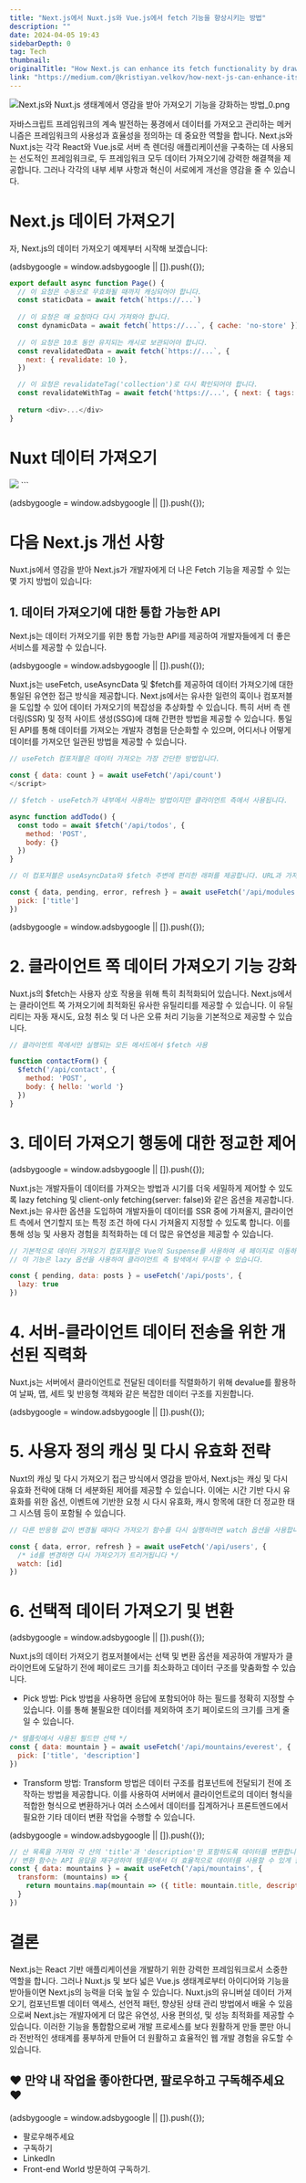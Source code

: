 ```yaml
---
title: "Next.js에서 Nuxt.js와 Vue.js에서 fetch 기능을 향상시키는 방법"
description: ""
date: 2024-04-05 19:43
sidebarDepth: 0
tag: Tech
thumbnail: 
originalTitle: "How Next.js can enhance its fetch functionality by drawing inspiration from Nuxt.js and Vue.js ecosystem ?"
link: "https://medium.com/@kristiyan.velkov/how-next-js-can-enhance-its-fetch-functionality-by-drawing-inspiration-from-nuxt-js-37534a09cce4"
---
```



![Next.js와 Nuxt.js 생태계에서 영감을 받아 가져오기 기능을 강화하는 방법_0.png](./img/HowNextjscanenhanceitsfetchfunctionalitybydrawinginspirationfromNuxtjsandVuejsecosystem_0.png)

자바스크립트 프레임워크의 계속 발전하는 풍경에서 데이터를 가져오고 관리하는 메커니즘은 프레임워크의 사용성과 효율성을 정의하는 데 중요한 역할을 합니다. Next.js와 Nuxt.js는 각각 React와 Vue.js로 서버 측 렌더링 애플리케이션을 구축하는 데 사용되는 선도적인 프레임워크로, 두 프레임워크 모두 데이터 가져오기에 강력한 해결책을 제공합니다. 그러나 각각의 내부 세부 사항과 혁신이 서로에게 개선을 영감을 줄 수 있습니다.

# Next.js 데이터 가져오기

자, Next.js의 데이터 가져오기 예제부터 시작해 보겠습니다:

<!-- ui-log 수평형 -->
<ins class="adsbygoogle"
  style="display:block"
  data-ad-client="ca-pub-4877378276818686"
  data-ad-slot="9743150776"
  data-ad-format="auto"
  data-full-width-responsive="true"></ins>
<component is="script">
(adsbygoogle = window.adsbygoogle || []).push({});
</component>

```js
export default async function Page() {
  // 이 요청은 수동으로 무효화될 때까지 캐싱되어야 합니다.
  const staticData = await fetch(`https://...`)
  
  // 이 요청은 매 요청마다 다시 가져와야 합니다.
  const dynamicData = await fetch(`https://...`, { cache: 'no-store' })
  
  // 이 요청은 10초 동안 유지되는 캐시로 보관되어야 합니다.
  const revalidatedData = await fetch(`https://...`, {
    next: { revalidate: 10 },
  })

  // 이 요청은 revalidateTag('collection')로 다시 확인되어야 합니다.
  const revalidateWithTag = await fetch('https://...', { next: { tags: ['collection'] } })
  
  return <div>...</div>
}
```

# Nuxt 데이터 가져오기

<img src="./img/HowNextjscanenhanceitsfetchfunctionalitybydrawinginspirationfromNuxtjsandVuejsecosystem_2.png" />
```

<!-- ui-log 수평형 -->
<ins class="adsbygoogle"
  style="display:block"
  data-ad-client="ca-pub-4877378276818686"
  data-ad-slot="9743150776"
  data-ad-format="auto"
  data-full-width-responsive="true"></ins>
<component is="script">
(adsbygoogle = window.adsbygoogle || []).push({});
</component>

# 다음 Next.js 개선 사항

Nuxt.js에서 영감을 받아 Next.js가 개발자에게 더 나은 Fetch 기능을 제공할 수 있는 몇 가지 방법이 있습니다:

## 1. 데이터 가져오기에 대한 통합 가능한 API

Next.js는 데이터 가져오기를 위한 통합 가능한 API를 제공하여 개발자들에게 더 좋은 서비스를 제공할 수 있습니다.

<!-- ui-log 수평형 -->
<ins class="adsbygoogle"
  style="display:block"
  data-ad-client="ca-pub-4877378276818686"
  data-ad-slot="9743150776"
  data-ad-format="auto"
  data-full-width-responsive="true"></ins>
<component is="script">
(adsbygoogle = window.adsbygoogle || []).push({});
</component>

Nuxt.js는 useFetch, useAsyncData 및 $fetch를 제공하여 데이터 가져오기에 대한 통일된 유연한 접근 방식을 제공합니다. Next.js에서는 유사한 일련의 훅이나 컴포저블을 도입할 수 있어 데이터 가져오기의 복잡성을 추상화할 수 있습니다. 특히 서버 측 렌더링(SSR) 및 정적 사이트 생성(SSG)에 대해 간편한 방법을 제공할 수 있습니다. 통일된 API를 통해 데이터를 가져오는 개발자 경험을 단순화할 수 있으며, 어디서나 어떻게 데이터를 가져오던 일관된 방법을 제공할 수 있습니다.

```js
// useFetch 컴포저블은 데이터 가져오는 가장 간단한 방법입니다.

const { data: count } = await useFetch('/api/count')
</script>
```

```js
// $fetch - useFetch가 내부에서 사용하는 방법이지만 클라이언트 측에서 사용됩니다.

async function addTodo() {
  const todo = await $fetch('/api/todos', {
    method: 'POST',
    body: {}
  })
}
```

```js
// 이 컴포저블은 useAsyncData와 $fetch 주변에 편리한 래퍼를 제공합니다. URL과 가져오기 옵션을 기반으로 키를 자동으로 생성하고, 서버 라우트 기반의 요청 URL에 대한 유형 힌트를 제공하며, API 응답 유형을 추론합니다.

const { data, pending, error, refresh } = await useFetch('/api/modules', {
  pick: ['title']
})
```

<!-- ui-log 수평형 -->
<ins class="adsbygoogle"
  style="display:block"
  data-ad-client="ca-pub-4877378276818686"
  data-ad-slot="9743150776"
  data-ad-format="auto"
  data-full-width-responsive="true"></ins>
<component is="script">
(adsbygoogle = window.adsbygoogle || []).push({});
</component>

# 2. 클라이언트 쪽 데이터 가져오기 기능 강화

Nuxt.js의 $fetch는 사용자 상호 작용을 위해 특히 최적화되어 있습니다. Next.js에서는 클라이언트 쪽 가져오기에 최적화된 유사한 유틸리티를 제공할 수 있습니다. 이 유틸리티는 자동 재시도, 요청 취소 및 더 나은 오류 처리 기능을 기본적으로 제공할 수 있습니다.

```js
// 클라이언트 쪽에서만 실행되는 모든 메서드에서 $fetch 사용

function contactForm() {
  $fetch('/api/contact', {
    method: 'POST',
    body: { hello: 'world '}
  })
}
```

# 3. 데이터 가져오기 행동에 대한 정교한 제어

<!-- ui-log 수평형 -->
<ins class="adsbygoogle"
  style="display:block"
  data-ad-client="ca-pub-4877378276818686"
  data-ad-slot="9743150776"
  data-ad-format="auto"
  data-full-width-responsive="true"></ins>
<component is="script">
(adsbygoogle = window.adsbygoogle || []).push({});
</component>

Nuxt.js는 개발자들이 데이터를 가져오는 방법과 시기를 더욱 세밀하게 제어할 수 있도록 lazy fetching 및 client-only fetching(server: false)와 같은 옵션을 제공합니다. Next.js는 유사한 옵션을 도입하여 개발자들이 데이터를 SSR 중에 가져올지, 클라이언트 측에서 연기할지 또는 특정 조건 하에 다시 가져올지 지정할 수 있도록 합니다. 이를 통해 성능 및 사용자 경험을 최적화하는 데 더 많은 유연성을 제공할 수 있습니다.

```js
// 기본적으로 데이터 가져오기 컴포저블은 Vue의 Suspense를 사용하여 새 페이지로 이동하기 전에 비동기 함수의 해결을 기다립니다.
// 이 기능은 lazy 옵션을 사용하여 클라이언트 측 탐색에서 무시할 수 있습니다.

const { pending, data: posts } = useFetch('/api/posts', {
  lazy: true
})
```

# 4. 서버-클라이언트 데이터 전송을 위한 개선된 직력화

Nuxt.js는 서버에서 클라이언트로 전달된 데이터를 직렬화하기 위해 devalue를 활용하여 날짜, 맵, 세트 및 반응형 객체와 같은 복잡한 데이터 구조를 지원합니다.

<!-- ui-log 수평형 -->
<ins class="adsbygoogle"
  style="display:block"
  data-ad-client="ca-pub-4877378276818686"
  data-ad-slot="9743150776"
  data-ad-format="auto"
  data-full-width-responsive="true"></ins>
<component is="script">
(adsbygoogle = window.adsbygoogle || []).push({});
</component>

# 5. 사용자 정의 캐싱 및 다시 유효화 전략

Nuxt의 캐싱 및 다시 가져오기 접근 방식에서 영감을 받아서, Next.js는 캐싱 및 다시 유효화 전략에 대해 더 세분화된 제어를 제공할 수 있습니다. 이에는 시간 기반 다시 유효화를 위한 옵션, 이벤트에 기반한 요청 시 다시 유효화, 캐시 항목에 대한 더 정교한 태그 시스템 등이 포함될 수 있습니다.

```js
// 다른 반응형 값이 변경될 때마다 가져오기 함수를 다시 실행하려면 watch 옵션을 사용합니다.

const { data, error, refresh } = await useFetch('/api/users', {
  /* id를 변경하면 다시 가져오기가 트리거됩니다 */
  watch: [id]
})
```

# 6. 선택적 데이터 가져오기 및 변환

<!-- ui-log 수평형 -->
<ins class="adsbygoogle"
  style="display:block"
  data-ad-client="ca-pub-4877378276818686"
  data-ad-slot="9743150776"
  data-ad-format="auto"
  data-full-width-responsive="true"></ins>
<component is="script">
(adsbygoogle = window.adsbygoogle || []).push({});
</component>

Nuxt.js의 데이터 가져오기 컴포저블에서는 선택 및 변환 옵션을 제공하여 개발자가 클라이언트에 도달하기 전에 페이로드 크기를 최소화하고 데이터 구조를 맞춤화할 수 있습니다.

- Pick 방법: Pick 방법을 사용하면 응답에 포함되어야 하는 필드를 정확히 지정할 수 있습니다. 이를 통해 불필요한 데이터를 제외하여 초기 페이로드의 크기를 크게 줄일 수 있습니다.

```js
/* 템플릿에서 사용된 필드만 선택 */
const { data: mountain } = await useFetch('/api/mountains/everest', {
  pick: ['title', 'description']
})
```

- Transform 방법: Transform 방법은 데이터 구조를 컴포넌트에 전달되기 전에 조작하는 방법을 제공합니다. 이를 사용하여 서버에서 클라이언트로의 데이터 형식을 적합한 형식으로 변환하거나 여러 소스에서 데이터를 집계하거나 프론트엔드에서 필요한 기타 데이터 변환 작업을 수행할 수 있습니다.

<!-- ui-log 수평형 -->
<ins class="adsbygoogle"
  style="display:block"
  data-ad-client="ca-pub-4877378276818686"
  data-ad-slot="9743150776"
  data-ad-format="auto"
  data-full-width-responsive="true"></ins>
<component is="script">
(adsbygoogle = window.adsbygoogle || []).push({});
</component>

```js
// 산 목록을 가져와 각 산의 'title'과 'description'만 포함하도록 데이터를 변환합니다.
// 변환 함수는 API 응답을 재구성하여 템플릿에서 더 효율적으로 데이터를 사용할 수 있게 합니다.
const { data: mountains } = await useFetch('/api/mountains', {
  transform: (mountains) => {
    return mountains.map(mountain => ({ title: mountain.title, description: mountain.description }))
  }
})
```

# 결론

Next.js는 React 기반 애플리케이션을 개발하기 위한 강력한 프레임워크로서 소중한 역할을 합니다. 그러나 Nuxt.js 및 보다 넓은 Vue.js 생태계로부터 아이디어와 기능을 받아들이면 Next.js의 능력을 더욱 높일 수 있습니다. Nuxt.js의 유니버설 데이터 가져오기, 컴포넌트별 데이터 액세스, 선언적 패턴, 향상된 상태 관리 방법에서 배울 수 있음으로써 Next.js는 개발자에게 더 많은 유연성, 사용 편의성, 및 성능 최적화를 제공할 수 있습니다. 이러한 기능을 통합함으로써 개발 프로세스를 보다 원활하게 만들 뿐만 아니라 전반적인 생태계를 풍부하게 만들어 더 원활하고 효율적인 웹 개발 경험을 유도할 수 있습니다.

## ❤️ 만약 내 작업을 좋아한다면, 팔로우하고 구독해주세요 ❤️

<!-- ui-log 수평형 -->
<ins class="adsbygoogle"
  style="display:block"
  data-ad-client="ca-pub-4877378276818686"
  data-ad-slot="9743150776"
  data-ad-format="auto"
  data-full-width-responsive="true"></ins>
<component is="script">
(adsbygoogle = window.adsbygoogle || []).push({});
</component>

- 팔로우해주세요
- 구독하기
- LinkedIn
- Front-end World 방문하여 구독하기.